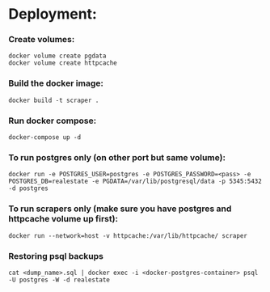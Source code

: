# Deployment:

### Create volumes:
    docker volume create pgdata
    docker volume create httpcache

### Build the docker image:
    docker build -t scraper .

### Run docker compose:
    docker-compose up -d

### To run postgres only (on other port but same volume):
    docker run -e POSTGRES_USER=postgres -e POSTGRES_PASSWORD=<pass> -e POSTGRES_DB=realestate -e PGDATA=/var/lib/postgresql/data -p 5345:5432 -d postgres

### To run scrapers only (make sure you have postgres and httpcache volume up first):
    docker run --network=host -v httpcache:/var/lib/httpcache/ scraper

### Restoring psql backups
    cat <dump_name>.sql | docker exec -i <docker-postgres-container> psql -U postgres -W -d realestate